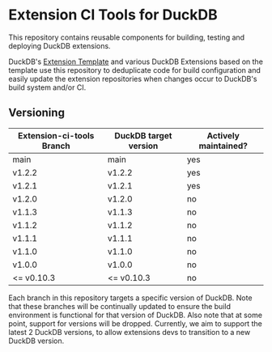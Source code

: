 # Extension CI Tools for DuckDB
This repository contains reusable components for building, testing and deploying DuckDB extensions.

DuckDB's [Extension Template](https://github.com/duckdb/extension-template/actions) and various DuckDB Extensions based on the template use this repository to deduplicate code for build configuration and easily update the extension repositories when changes occur to DuckDB's build system and/or CI.

## Versioning
| Extension-ci-tools Branch | DuckDB target version | Actively maintained? |
|---------------------------|-----------------------|----------------------|
| main                      | main                  | yes                  |
| v1.2.2                    | v1.2.2                | yes                  |
| v1.2.1                    | v1.2.1                | yes                  |
| v1.2.0                    | v1.2.0                | no                    |
| v1.1.3                    | v1.1.3                | no                   |
| v1.1.2                    | v1.1.2                | no                   |
| v1.1.1                    | v1.1.1                | no                   |
| v1.1.0                    | v1.1.0                | no                   |
| v1.0.0                    | v1.0.0                | no                   |
| <= v0.10.3                | <= v0.10.3            | no                   |

Each branch in this repository targets a specific version of DuckDB. Note that these branches will be continually updated to ensure the build environment is functional for that version of DuckDB.
Also note that at some point, support for versions will be dropped. Currently, we aim to support the latest 2 DuckDB versions, to allow extensions devs to transition to a new DuckDB version.
